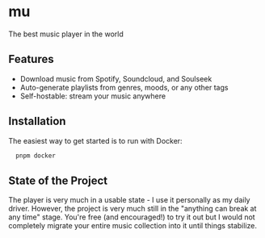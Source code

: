# mu

The best music player in the world

## Features

- Download music from Spotify, Soundcloud, and Soulseek
- Auto-generate playlists from genres, moods, or any other tags
- Self-hostable: stream your music anywhere

## Installation

The easiest way to get started is to run with Docker:

```bash
  pnpm docker
```

## State of the Project

The player is very much in a usable state - I use it personally as my daily driver. However, the project is very much still in the "anything can break at any time" stage. You're free (and encouraged!) to try it out but I would not completely migrate your entire music collection into it until things stabilize.
